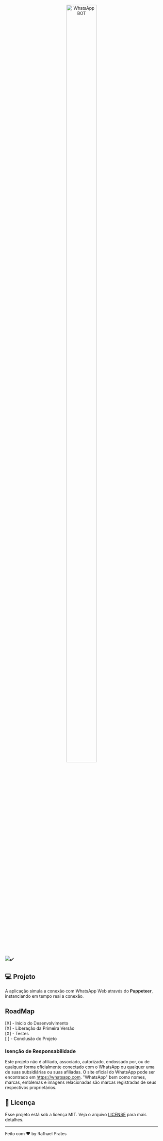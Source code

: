 <p align="center">
  <img width="100" height="80%" src="https://lh3.googleusercontent.com/Cu4tW4GHK6MzAxjj1vbAsWnnC5nYX4cN5YxbwPcdbFQ7GoAw0zKEPUWzTlAdHs0Iyg" alt="WhatsApp BOT"></a>
</p>


<img src="https://img.shields.io/static/v1?label=DEV&message=Dev_BackEnd&color=red&style=flat-square">:heavy_check_mark:<br>

## 💻 Projeto

A aplicação simula a conexão com WhatsApp Web através do **Puppeteer**, instanciando em tempo real a conexão.

## RoadMap

[X] - Inicio do Desenvolvimento <br>
[X] - Liberação da Primeira Versão <br>
[X] - Testes<br>
[ ] - Conclusão do Projeto<br>



### Isenção de Responsabilidade

Este projeto não é afiliado, associado, autorizado, endossado por, ou de qualquer forma oficialmente conectado com o WhatsApp ou qualquer uma de suas subsidiárias ou suas afiliadas. O site oficial do WhatsApp pode ser encontrado em https://whatsapp.com. "WhatsApp" bem como nomes, marcas, emblemas e imagens relacionadas são marcas registradas de seus respectivos proprietários.

## :memo: Licença

Esse projeto está sob a licença MIT. Veja o arquivo [LICENSE](LICENSE.md) para mais detalhes.

---

Feito com ♥ by Rafhael Prates
